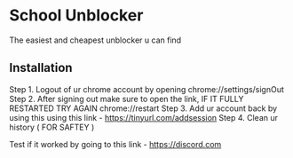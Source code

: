 # School Unblocker
The easiest and cheapest unblocker u can find
## Installation

Step 1. Logout of ur chrome account by opening chrome://settings/signOut
Step 2. After signing out make sure to open the link, IF IT FULLY RESTARTED TRY AGAIN chrome://restart
Step 3. Add ur account back by using this using this link - https://tinyurl.com/addsession
Step 4. Clean ur history ( FOR SAFTEY )

Test if it worked by going to this link - https://discord.com
